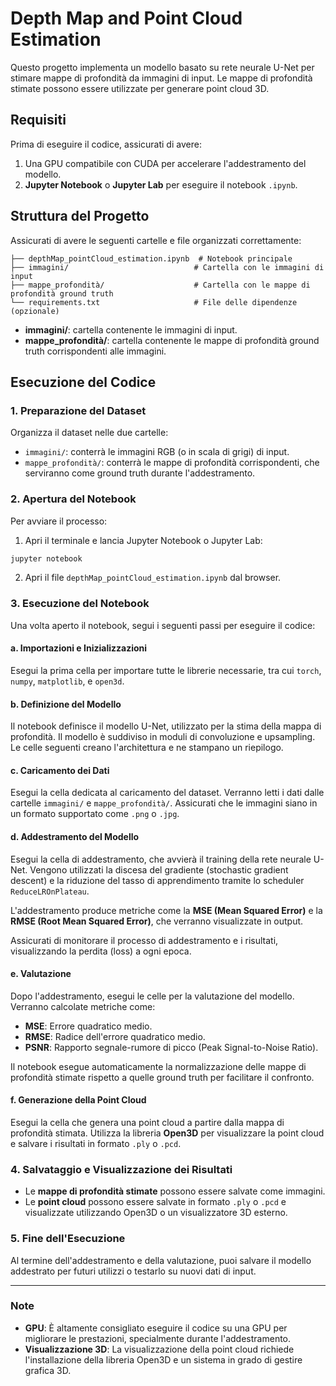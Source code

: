 
# Depth Map and Point Cloud Estimation

Questo progetto implementa un modello basato su rete neurale U-Net per stimare mappe di profondità da immagini di input. Le mappe di profondità stimate possono essere utilizzate per generare point cloud 3D.

## Requisiti

Prima di eseguire il codice, assicurati di avere:

1. Una GPU compatibile con CUDA per accelerare l'addestramento del modello.
2. **Jupyter Notebook** o **Jupyter Lab** per eseguire il notebook `.ipynb`.

## Struttura del Progetto

Assicurati di avere le seguenti cartelle e file organizzati correttamente:

```
├── depthMap_pointCloud_estimation.ipynb  # Notebook principale
├── immagini/                            # Cartella con le immagini di input
├── mappe_profondità/                    # Cartella con le mappe di profondità ground truth
└── requirements.txt                     # File delle dipendenze (opzionale)
```

- **immagini/**: cartella contenente le immagini di input.
- **mappe_profondità/**: cartella contenente le mappe di profondità ground truth corrispondenti alle immagini.

## Esecuzione del Codice

### 1. Preparazione del Dataset

Organizza il dataset nelle due cartelle:

- `immagini/`: conterrà le immagini RGB (o in scala di grigi) di input.
- `mappe_profondità/`: conterrà le mappe di profondità corrispondenti, che serviranno come ground truth durante l'addestramento.

### 2. Apertura del Notebook

Per avviare il processo:

1. Apri il terminale e lancia Jupyter Notebook o Jupyter Lab:

```bash
jupyter notebook
```

2. Apri il file `depthMap_pointCloud_estimation.ipynb` dal browser.

### 3. Esecuzione del Notebook

Una volta aperto il notebook, segui i seguenti passi per eseguire il codice:

#### a. **Importazioni e Inizializzazioni**

Esegui la prima cella per importare tutte le librerie necessarie, tra cui `torch`, `numpy`, `matplotlib`, e `open3d`.

#### b. **Definizione del Modello**

Il notebook definisce il modello U-Net, utilizzato per la stima della mappa di profondità. Il modello è suddiviso in moduli di convoluzione e upsampling. Le celle seguenti creano l'architettura e ne stampano un riepilogo.

#### c. **Caricamento dei Dati**

Esegui la cella dedicata al caricamento del dataset. Verranno letti i dati dalle cartelle `immagini/` e `mappe_profondità/`. Assicurati che le immagini siano in un formato supportato come `.png` o `.jpg`.

#### d. **Addestramento del Modello**

Esegui la cella di addestramento, che avvierà il training della rete neurale U-Net. Vengono utilizzati la discesa del gradiente (stochastic gradient descent) e la riduzione del tasso di apprendimento tramite lo scheduler `ReduceLROnPlateau`.

L'addestramento produce metriche come la **MSE (Mean Squared Error)** e la **RMSE (Root Mean Squared Error)**, che verranno visualizzate in output.

Assicurati di monitorare il processo di addestramento e i risultati, visualizzando la perdita (loss) a ogni epoca.

#### e. **Valutazione**

Dopo l'addestramento, esegui le celle per la valutazione del modello. Verranno calcolate metriche come:

- **MSE**: Errore quadratico medio.
- **RMSE**: Radice dell'errore quadratico medio.
- **PSNR**: Rapporto segnale-rumore di picco (Peak Signal-to-Noise Ratio).

Il notebook esegue automaticamente la normalizzazione delle mappe di profondità stimate rispetto a quelle ground truth per facilitare il confronto.

#### f. **Generazione della Point Cloud**

Esegui la cella che genera una point cloud a partire dalla mappa di profondità stimata. Utilizza la libreria **Open3D** per visualizzare la point cloud e salvare i risultati in formato `.ply` o `.pcd`.

### 4. Salvataggio e Visualizzazione dei Risultati

- Le **mappe di profondità stimate** possono essere salvate come immagini.
- Le **point cloud** possono essere salvate in formato `.ply` o `.pcd` e visualizzate utilizzando Open3D o un visualizzatore 3D esterno.

### 5. Fine dell'Esecuzione

Al termine dell'addestramento e della valutazione, puoi salvare il modello addestrato per futuri utilizzi o testarlo su nuovi dati di input. 

---

### Note

- **GPU**: È altamente consigliato eseguire il codice su una GPU per migliorare le prestazioni, specialmente durante l'addestramento.
- **Visualizzazione 3D**: La visualizzazione della point cloud richiede l'installazione della libreria Open3D e un sistema in grado di gestire grafica 3D.
